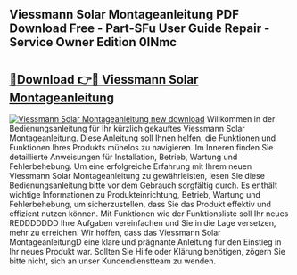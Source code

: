 ## Viessmann Solar Montageanleitung PDF Download Free - Part-SFu User Guide Repair - Service Owner Edition 0INmc

# <h2><a href="http://df6uwn6.blite.top/?on=Viessmann+Solar+Montageanleitung">🔗Download 👉🔴 Viessmann Solar Montageanleitung</a></h2>

[![Viessmann Solar Montageanleitung new download](https://i.imgur.com/lujVjoI.png)](http://df6uwn6.blite.top/?on=Viessmann+Solar+Montageanleitung)
Willkommen in der Bedienungsanleitung für Ihr kürzlich gekauftes Viessmann Solar Montageanleitung. Diese Anleitung soll Ihnen helfen, die Funktionen und Funktionen Ihres Produkts mühelos zu navigieren. Im Inneren finden Sie detaillierte Anweisungen für Installation, Betrieb, Wartung und Fehlerbehebung. Um eine erfolgreiche Erfahrung mit Ihrem neuen Viessmann Solar Montageanleitung zu gewährleisten, lesen Sie diese Bedienungsanleitung bitte vor dem Gebrauch sorgfältig durch. Es enthält wichtige Informationen zu Produkteinrichtung, Betrieb, Wartung und Fehlerbehebung, um sicherzustellen, dass Sie das Produkt effektiv und effizient nutzen können. Mit Funktionen wie der Funktionsliste soll Ihr neues REDDDDDDD Ihre Aufgaben vereinfachen und Sie in die Lage versetzen, mehr zu erreichen. Wir hoffen, dass das Viessmann Solar MontageanleitungD eine klare und prägnante Anleitung für den Einstieg in Ihr neues Produkt war. Sollten Sie Hilfe oder Klärung benötigen, zögern Sie bitte nicht, sich an unser Kundendienstteam zu wenden.
